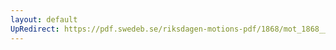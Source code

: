 ```yaml
---
layout: default
UpRedirect: https://pdf.swedeb.se/riksdagen-motions-pdf/1868/mot_1868__ak__00015.pdf
---
```

